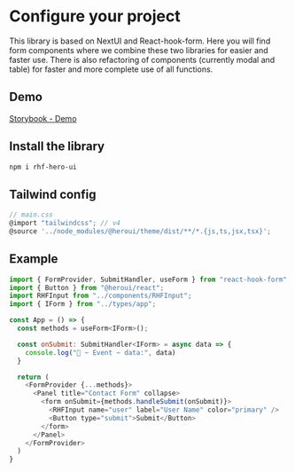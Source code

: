# Configure your project

This library is based on NextUI and React-hook-form. Here you will find form components where we combine these two libraries for easier and faster use. There is also refactoring of components (currently modal and table) for faster and more complete use of all functions.


## Demo
[Storybook - Demo](https://storybook-rhfnextui.web.app)

## Install the library

```bash
npm i rhf-hero-ui
```

## Tailwind config
```js
// main.css 
@import "tailwindcss"; // v4
@source '../node_modules/@heroui/theme/dist/**/*.{js,ts,jsx,tsx}';
```

## Example 

```js
import { FormProvider, SubmitHandler, useForm } from "react-hook-form"
import { Button } from "@heroui/react";
import RHFInput from "../components/RHFInput";
import { IForm } from "../types/app";

const App = () => {
  const methods = useForm<IForm>();

  const onSubmit: SubmitHandler<IForm> = async data => {
    console.log("🚀 ~ Event ~ data:", data)
  }

  return (
    <FormProvider {...methods}>
      <Panel title="Contact Form" collapse>
        <form onSubmit={methods.handleSubmit(onSubmit)}>
          <RHFInput name="user" label="User Name" color="primary" />
          <Button type="submit">Submit</Button>
        </form>
      </Panel>
    </FormProvider>
  )
}
```
